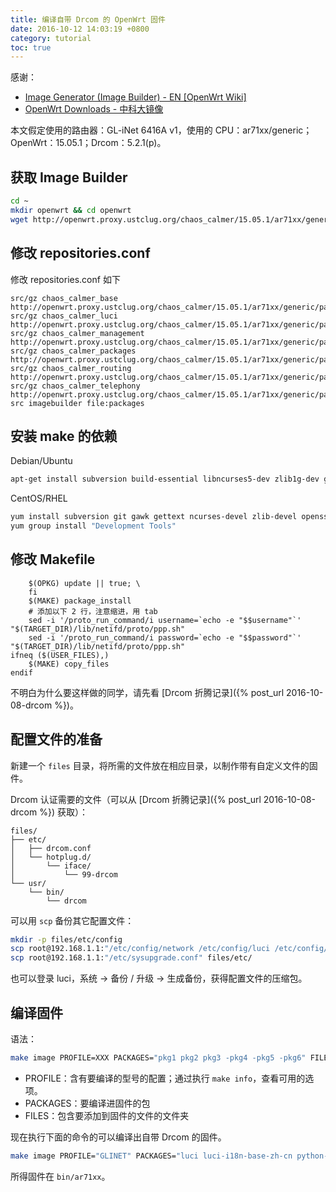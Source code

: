 ```yaml
---
title: 编译自带 Drcom 的 OpenWrt 固件
date: 2016-10-12 14:03:19 +0800
category: tutorial
toc: true
---
```


感谢：

- [Image Generator (Image Builder) - EN [OpenWrt Wiki]](https://wiki.openwrt.org/doc/howto/obtain.firmware.generate)
- [OpenWrt Downloads - 中科大镜像](http://openwrt.proxy.ustclug.org/)

本文假定使用的路由器：GL-iNet 6416A v1，使用的 CPU：ar71xx/generic；OpenWrt：15.05.1；Drcom：5.2.1(p)。

## 获取 Image Builder

```bash
cd ~
mkdir openwrt && cd openwrt
wget http://openwrt.proxy.ustclug.org/chaos_calmer/15.05.1/ar71xx/generic/OpenWrt-ImageBuilder-15.05.1-ar71xx-generic.Linux-x86_64.tar.bz2
```

## 修改 repositories.conf

修改 repositories.conf 如下

```
src/gz chaos_calmer_base http://openwrt.proxy.ustclug.org/chaos_calmer/15.05.1/ar71xx/generic/packages/base
src/gz chaos_calmer_luci http://openwrt.proxy.ustclug.org/chaos_calmer/15.05.1/ar71xx/generic/packages/luci
src/gz chaos_calmer_management http://openwrt.proxy.ustclug.org/chaos_calmer/15.05.1/ar71xx/generic/packages/management
src/gz chaos_calmer_packages http://openwrt.proxy.ustclug.org/chaos_calmer/15.05.1/ar71xx/generic/packages/packages
src/gz chaos_calmer_routing http://openwrt.proxy.ustclug.org/chaos_calmer/15.05.1/ar71xx/generic/packages/routing
src/gz chaos_calmer_telephony http://openwrt.proxy.ustclug.org/chaos_calmer/15.05.1/ar71xx/generic/packages/telephony
src imagebuilder file:packages
```

## 安装 make 的依赖

Debian/Ubuntu

```bash
apt-get install subversion build-essential libncurses5-dev zlib1g-dev gawk git ccache gettext libssl-dev xsltproc wget
```

CentOS/RHEL

```bash
yum install subversion git gawk gettext ncurses-devel zlib-devel openssl-devel libxslt wget
yum group install "Development Tools"
```

## 修改 Makefile

```
	$(OPKG) update || true; \
	fi
	$(MAKE) package_install
	# 添加以下 2 行，注意缩进，用 tab
	sed -i '/proto_run_command/i username=`echo -e "$$username"`' "$(TARGET_DIR)/lib/netifd/proto/ppp.sh"
	sed -i '/proto_run_command/i password=`echo -e "$$password"`' "$(TARGET_DIR)/lib/netifd/proto/ppp.sh"
ifneq ($(USER_FILES),)
	$(MAKE) copy_files
endif
```

不明白为什么要这样做的同学，请先看 [Drcom 折腾记录]({% post_url 2016-10-08-drcom %})。

## 配置文件的准备

新建一个 `files` 目录，将所需的文件放在相应目录，以制作带有自定义文件的固件。

Drcom 认证需要的文件（可以从 [Drcom 折腾记录]({% post_url 2016-10-08-drcom %}) 获取）：

```
files/
├── etc/
│   ├── drcom.conf
│   └── hotplug.d/
│       └── iface/
│           └── 99-drcom
└── usr/
    └── bin/
        └── drcom
```

可以用 `scp` 备份其它配置文件：

```bash
mkdir -p files/etc/config
scp root@192.168.1.1:"/etc/config/network /etc/config/luci /etc/config/wireless /etc/config/firewall" files/etc/config/
scp root@192.168.1.1:"/etc/sysupgrade.conf" files/etc/
```

也可以登录 luci，系统 -> 备份 / 升级 -> 生成备份，获得配置文件的压缩包。

## 编译固件

语法：

```bash
make image PROFILE=XXX PACKAGES="pkg1 pkg2 pkg3 -pkg4 -pkg5 -pkg6" FILES=files/
```

- PROFILE：含有要编译的型号的配置；通过执行 `make info`，查看可用的选项。
- PACKAGES：要编译进固件的包
- FILES：包含要添加到固件的文件的文件夹

现在执行下面的命令的可以编译出自带 Drcom 的固件。

```bash
make image PROFILE="GLINET" PACKAGES="luci luci-i18n-base-zh-cn python-light python-logging python-openssl python-codecs" FILES=files/
```

所得固件在 `bin/ar71xx`。
